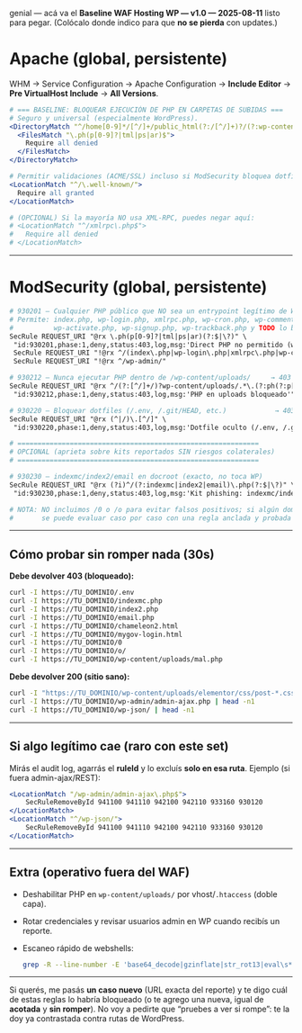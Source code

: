 genial — acá va el **Baseline WAF Hosting WP — v1.0 — 2025-08-11** listo para pegar.
(Colócalo donde indico para que **no se pierda** con updates.)

# Apache (global, persistente)

WHM → Service Configuration → Apache Configuration → **Include Editor** → **Pre VirtualHost Include** → **All Versions**.

```apache
# === BASELINE: BLOQUEAR EJECUCIÓN DE PHP EN CARPETAS DE SUBIDAS ===
# Seguro y universal (especialmente WordPress).
<DirectoryMatch "^/home[0-9]*/[^/]+/public_html(?:/[^/]+)?/(?:wp-content/uploads|uploads|media|images|docs|files|assets)(?:/.*)?$">
  <FilesMatch "\.ph(p[0-9]?|tml|ps|ar)$">
    Require all denied
  </FilesMatch>
</DirectoryMatch>

# Permitir validaciones (ACME/SSL) incluso si ModSecurity bloquea dotfiles.
<LocationMatch "^/\.well-known/">
  Require all granted
</LocationMatch>

# (OPCIONAL) Si la mayoría NO usa XML-RPC, puedes negar aquí:
# <LocationMatch "^/xmlrpc\.php$">
#   Require all denied
# </LocationMatch>
```

---

# ModSecurity (global, persistente)


```apache
# 930201 — Cualquier PHP público que NO sea un entrypoint legítimo de WP  → 403
# Permite: index.php, wp-login.php, xmlrpc.php, wp-cron.php, wp-comments-post.php,
#          wp-activate.php, wp-signup.php, wp-trackback.php y TODO lo bajo /wp-admin/
SecRule REQUEST_URI "@rx \.ph(p[0-9]?|tml|ps|ar)(?:$|\?)" \
 "id:930201,phase:1,deny,status:403,log,msg:'Direct PHP no permitido (whitelist WP)',chain"
 SecRule REQUEST_URI "!@rx ^/(index\.php|wp-login\.php|xmlrpc\.php|wp-cron\.php|wp-comments-post\.php|wp-activate\.php|wp-signup\.php|wp-trackback\.php)(?:$|\?)" "chain"
 SecRule REQUEST_URI "!@rx ^/wp-admin/"

# 930212 — Nunca ejecutar PHP dentro de /wp-content/uploads/     → 403
SecRule REQUEST_URI "@rx ^/(?:[^/]+/)?wp-content/uploads/.*\.(?:ph(?:p[0-9]?|tml|ps|ar))(?:$|\?)" \
 "id:930212,phase:1,deny,status:403,log,msg:'PHP en uploads bloqueado'"

# 930220 — Bloquear dotfiles (/.env, /.git/HEAD, etc.)            → 403
SecRule REQUEST_URI "@rx (^|/)\.[^/]" \
 "id:930220,phase:1,deny,status:403,log,msg:'Dotfile oculto (/.env, /.git, ...)'"

# ============================================================
# OPCIONAL (aprieta sobre kits reportados SIN riesgos colaterales)
# ============================================================

# 930230 — indexmc/index2/email en docroot (exacto, no toca WP)
SecRule REQUEST_URI "@rx (?i)^/(?:indexmc|index2|email)\.php(?:$|\?)" \
 "id:930230,phase:1,deny,status:403,log,msg:'Kit phishing: indexmc/index2/email en docroot'"

# NOTA: NO incluimos /0 o /o para evitar falsos positivos; si algún dominio los usa,
#       se puede evaluar caso por caso con una regla anclada y probada antes.
```

---

## Cómo probar sin romper nada (30s)

**Debe devolver 403 (bloqueado):**

```bash
curl -I https://TU_DOMINIO/.env
curl -I https://TU_DOMINIO/indexmc.php
curl -I https://TU_DOMINIO/index2.php
curl -I https://TU_DOMINIO/email.php
curl -I https://TU_DOMINIO/chameleon2.html
curl -I https://TU_DOMINIO/mygov-login.html
curl -I https://TU_DOMINIO/0
curl -I https://TU_DOMINIO/o/
curl -I https://TU_DOMINIO/wp-content/uploads/mal.php
```

**Debe devolver 200 (sitio sano):**

```bash
curl -I "https://TU_DOMINIO/wp-content/uploads/elementor/css/post-*.css" | head -n1
curl -I https://TU_DOMINIO/wp-admin/admin-ajax.php | head -n1
curl -I https://TU_DOMINIO/wp-json/ | head -n1
```

---

## Si algo legítimo cae (raro con este set)

Mirás el audit log, agarrás el **ruleId** y lo excluís **solo en esa ruta**.
Ejemplo (si fuera admin-ajax/REST):

```apache
<LocationMatch "/wp-admin/admin-ajax\.php$">
    SecRuleRemoveById 941100 941110 942100 942110 933160 930120
</LocationMatch>
<LocationMatch "^/wp-json/">
    SecRuleRemoveById 941100 941110 942100 942110 933160 930120
</LocationMatch>
```

---

## Extra (operativo fuera del WAF)

* Deshabilitar PHP en `wp-content/uploads/` por vhost/`.htaccess` (doble capa).
* Rotar credenciales y revisar usuarios admin en WP cuando recibís un reporte.
* Escaneo rápido de webshells:

  ```bash
  grep -R --line-number -E 'base64_decode|gzinflate|str_rot13|eval\s*\(|assert\s*\(' /home/*/public_html 2>/dev/null | head
  ```

---

Si querés, me pasás **un caso nuevo** (URL exacta del reporte) y te digo cuál de estas reglas lo habría bloqueado (o te agrego una nueva, igual de **acotada** y **sin romper**). No voy a pedirte que “pruebes a ver si rompe”: te la doy ya contrastada contra rutas de WordPress.


